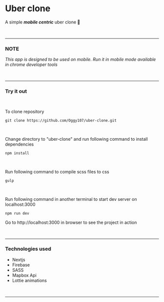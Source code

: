 # Uber clone

A simple ***mobile centric*** uber clone 🚕

<br>

---

### **NOTE**
*This app is designed to be used on mobile. Run it in mobile mode available in chrome developer tools*

<br>

---

### Try it out

<br>

To clone repository
```
git clone https://github.com/Oggy107/uber-clone.git
```

<br>

Change directory to "uber-clone" and run following command to install dependencies
```
npm install
```

<br>

Run following command to compile scss files to css
```
gulp
```

<br>

Run following command in another terminal to start dev server on localhost:3000
```
npm run dev
```

Go to http://localhost:3000 in browser to see the project in action

<br>

---

###  Technologies used
* Nextjs
* Firebase
* SASS
* Mapbox Api
* Lottie animations

<br>

---